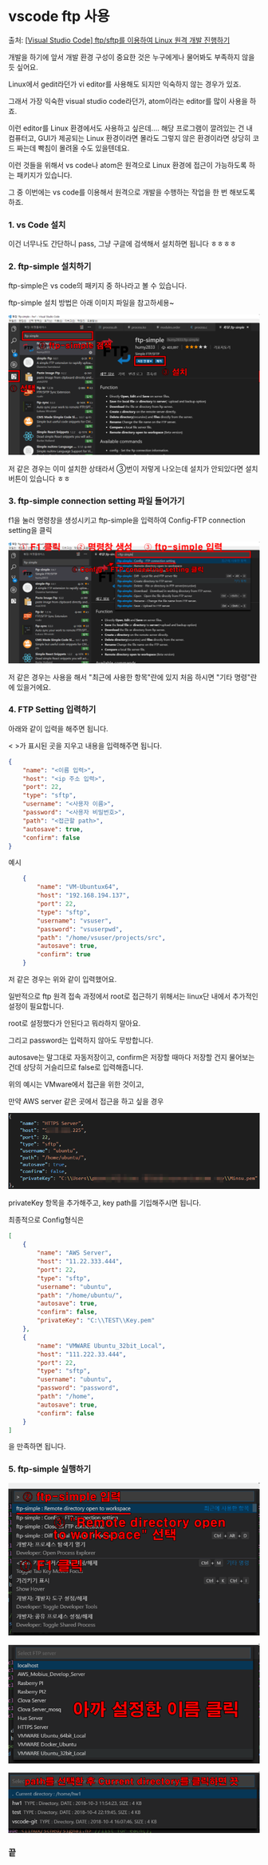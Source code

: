 # vscode ftp 사용

출처: [[Visual Studio Code\] ftp/sftp를 이용하여 Linux 원격 개발 진행하기](https://developer-mistive.tistory.com/12)

개발을 하기에 앞서 개발 환경 구성이 중요한 것은 누구에게나 물어봐도 부족하지 않을 듯 싶어요.

Linux에서 gedit라던가 vi editor를 사용해도 되지만 익숙하지 않는 경우가 있죠.

그래서 가장 익숙한 visual studio code라던가, atom이라는 editor를 많이 사용을 하죠.

이런 editor를 Linux 환경에서도 사용하고 싶은데.... 해당 프로그램이 깔려있는 건 내 컴퓨터고, GUI가 제공되는 Linux 환경이라면 몰라도 그렇지 않은 환경이라면 상당히 코드 짜는데 빡침이 몰려올 수도 있을텐데요.

이런 것들을 위해서 vs code나 atom은 원격으로 Linux 환경에 접근이 가능하도록 하는 패키지가 있습니다.

그 중 이번에는 vs code를 이용해서 원격으로 개발을 수행하는 작업을 한 번 해보도록 하죠.

### 1. vs Code 설치

이건 너무나도 간단하니 pass, 그냥 구글에 검색해서 설치하면 됩니다 ㅎㅎㅎㅎ



### 2. ftp-simple 설치하기

ftp-simple은 vs code의 패키지 중 하나라고 볼 수 있습니다.

ftp-simple 설치 방법은 아래 이미지 파일을 참고하세용~

![](./Images/vscode-001.png)

저 같은 경우는 이미 설치한 상태라서 ③번이 저렇게 나오는데 설치가 안되있다면 설치 버튼이 있습니다 ㅎㅎ



### 3. ftp-simple connection setting 파일 들어가기

f1을 눌러 명령창을 생성시키고 ftp-simple을 입력하여 Config-FTP connection setting을 클릭

![](./Images/vscode-002.png)

저 같은 경우는 사용을 해서 "최근에 사용한 항목"란에 있지 처음 하시면 "기타 명령"란에 있을거에요.



### 4. FTP Setting 입력하기

아래와 같이 입력을 해주면 됩니다.

< >가 표시된 곳을 지우고 내용을 입력해주면 됩니다.

```json
{
	"name": "<이름 입력>",
    "host": "<ip 주소 입력>",
    "port": 22,       
    "type": "sftp",
    "username": "<사용자 이름>",
    "password": "<사용자 비밀번호>",
    "path": "<접근할 path>",
    "autosave": true,
    "confirm": false
}
```



예시

```json
	{
		"name": "VM-Ubuntux64",
		"host": "192.168.194.137",
		"port": 22,
		"type": "sftp",
		"username": "vsuser",
		"password": "vsuserpwd",
		"path": "/home/vsuser/projects/src",
		"autosave": true,
		"confirm": true
	}
```

저 같은 경우는 위와 같이 입력했어요.

일반적으로 ftp 원격 접속 과정에서 root로 접근하기 위해서는 linux단 내에서 추가적인 설정이 필요합니다.

root로 설정했다가 안된다고 뭐라하지 말아요.



그리고 password는 입력하지 않아도 무방합니다.

autosave는 말그대로 자동저장이고, confirm은 저장할 때마다 저장할 건지 물어보는건데 상당히 거슬리므로 false로 입력해줍니다.



위의 예시는 VMware에서 접근을 위한 것이고, 

만약 AWS server 같은 곳에서 접근을 하고 싶을 경우 

![](./Images/vscode-003.png)

privateKey 항목을 추가해주고, key path를 기입해주시면 됩니다.

최종적으로 Config형식은 

```json
[    
    {
        "name": "AWS Server",
        "host": "11.22.333.444",
        "port": 22,
        "type": "sftp",
        "username": "ubuntu",
        "path": "/home/ubuntu/",
        "autosave": true,
        "confirm": false,
        "privateKey": "C:\\TEST\\Key.pem"
    },    
    {
        "name": "VMWARE Ubuntu_32bit_Local",
        "host": "111.222.33.444",
        "port": 22,
        "type": "sftp",
        "username": "ubuntu",
        "password": "password",
        "path": "/home",
        "autosave": true,
        "confirm": false
    }
]

```

을 만족하면 됩니다.



### 5. ftp-simple 실행하기

![](./Images/vscode-004.png)

![](./Images/vscode-005.png)

![](./Images/vscode-006.png)



### 끝

